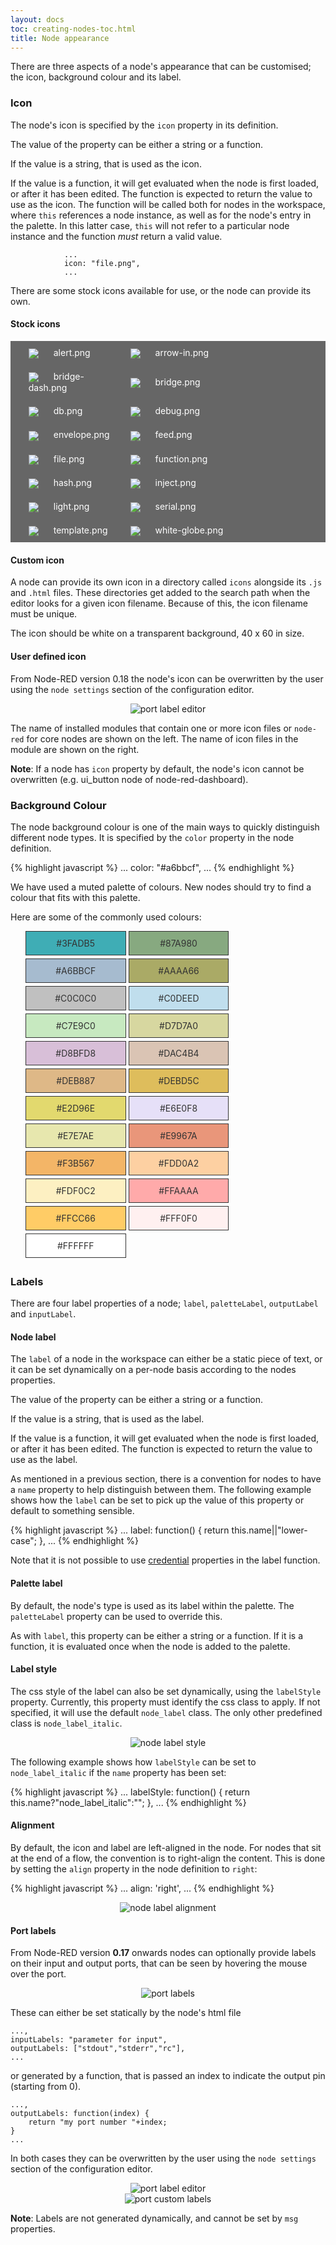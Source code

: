 ```yaml
---
layout: docs
toc: creating-nodes-toc.html
title: Node appearance
---
```


There are three aspects of a node's appearance that can be customised; the icon,
background colour and its label.

### Icon

The node's icon is specified by the `icon` property in its definition.

The value of the property can be either a string or a function.

If the value is a string, that is used as the icon.

If the value is a function, it will get evaluated when the node is first loaded, or after it has been edited. The function is expected to return the value to use as the icon.
The function will be called both for nodes in the workspace, where `this` references a node instance, as well as
for the node's entry in the palette. In this latter case, `this` will not refer to a particular node instance and
the function *must* return a valid value.

                ...
                icon: "file.png",
                ...

There are some stock icons available for use, or the node can provide its own.

#### Stock icons

<style>
.nr-icon-list {
    background: #666;
}
.nr-icon-list li {
    width: 31%;
    display: inline-block;
    color: #fff;
    vertical-align: middle;
    margin: 10px 5px;
}
.nr-icon-list li>img  {
    vertical-align: middle;
    max-width: 20px;
    margin-right: 20px;
}
</style>

<ul class="nr-icon-list">
<li><img src="images/alert.png"/> alert.png</li>
<li><img src="images/arrow-in.png"/> arrow-in.png</li>
<li><img src="images/bridge-dash.png"/> bridge-dash.png</li>
<li><img src="images/bridge.png"/> bridge.png</li>
<li><img src="images/db.png"/> db.png</li>
<li><img src="images/debug.png"/> debug.png</li>
<li><img src="images/envelope.png"/> envelope.png</li>
<li><img src="images/feed.png"/> feed.png</li>
<li><img src="images/file.png"/> file.png</li>
<li><img src="images/function.png"/> function.png</li>
<li><img src="images/hash.png"/> hash.png</li>
<li><img src="images/inject.png"/> inject.png</li>
<li><img src="images/light.png"/> light.png</li>
<li><img src="images/serial.png"/> serial.png</li>
<li><img src="images/template.png"/> template.png</li>
<li><img src="images/white-globe.png"/> white-globe.png</li>
</ul>

#### Custom icon

A node can provide its own icon in a directory called `icons` alongside its `.js`
and `.html` files. These directories get added to the search path when the editor
looks for a given icon filename. Because of this, the icon filename must be unique.

The icon should be white on a transparent background, 40 x 60 in size.

#### User defined icon

From Node-RED version 0.18 the node's icon can be overwritten by the user using the `node settings` section of the configuration editor.

<div style="text-align:center">
    <img title="port label editor" src="images/user-defined-icon.png"/>
</div>

The name of installed modules that contain one or more icon files or `node-red` for core nodes are shown on the left. The name of icon files in the module are shown on the right.

**Note**: If a node has `icon` property by default, the node's icon cannot be overwritten (e.g. ui_button node of node-red-dashboard).

### Background Colour

The node background colour is one of the main ways to quickly distinguish different
node types. It is specified by the `color` property in the node definition.

{% highlight javascript %}
...
color: "#a6bbcf",
...
{% endhighlight %}

We have used a muted palette of colours. New nodes should try to find a colour that
fits with this palette.

Here are some of the commonly used colours:



<style>
.nr-color-list {
}
.nr-color-list li {
text-align: center;
    border: 1px solid #333;
    width: 31%;
    display: inline-block;
    color: #333;
    vertical-align: middle;
    padding: 10px 5px;
    margin-bottom: 5px;
}
</style>

<ul class="nr-color-list">
<li style="background: #3FADB5">#3FADB5</li>
<li style="background: #87A980">#87A980</li>
<li style="background: #A6BBCF">#A6BBCF</li>
<li style="background: #AAAA66">#AAAA66</li>
<li style="background: #C0C0C0">#C0C0C0</li>
<li style="background: #C0DEED">#C0DEED</li>
<li style="background: #C7E9C0">#C7E9C0</li>
<li style="background: #D7D7A0">#D7D7A0</li>
<li style="background: #D8BFD8">#D8BFD8</li>
<li style="background: #DAC4B4">#DAC4B4</li>
<li style="background: #DEB887">#DEB887</li>
<li style="background: #DEBD5C">#DEBD5C</li>
<li style="background: #E2D96E">#E2D96E</li>
<li style="background: #E6E0F8">#E6E0F8</li>
<li style="background: #E7E7AE">#E7E7AE</li>
<li style="background: #E9967A">#E9967A</li>
<li style="background: #F3B567">#F3B567</li>
<li style="background: #FDD0A2">#FDD0A2</li>
<li style="background: #FDF0C2">#FDF0C2</li>
<li style="background: #FFAAAA">#FFAAAA</li>
<li style="background: #FFCC66">#FFCC66</li>
<li style="background: #FFF0F0">#FFF0F0</li>
<li style="background: #FFFFFF">#FFFFFF</li>
</ul>


### Labels

There are four label properties of a node; `label`, `paletteLabel`, `outputLabel` and `inputLabel`.

#### Node label

The `label` of a node in the workspace can either be a static piece of text, or
it can be set dynamically on a per-node basis according to the nodes properties.

The value of the property can be either a string or a function.

If the value is a string, that is used as the label.

If the value is a function, it will get evaluated when the node is first loaded,
or after it has been edited. The function is expected to return the value to use
as the label.

As mentioned in a previous section, there is a convention for nodes to have a
`name` property to help distinguish between them. The following example shows
how the `label` can be set to pick up the value of this property or default to
something sensible.

{% highlight javascript %}
...
label: function() {
    return this.name||"lower-case";
},
...
{% endhighlight %}

Note that it is not possible to use [credential](credentials) properties in the label function.

#### Palette label

By default, the node's type is used as its label within the palette. The
`paletteLabel` property can be used to override this.

As with `label`, this property can be either a string or a function. If it is a
function, it is evaluated once when the node is added to the palette.

#### Label style

The css style of the label can also be set dynamically, using the `labelStyle`
property. Currently, this property must identify the css class to apply. If
not specified, it will use the default `node_label` class. The only other
predefined class is `node_label_italic`.

<div style="text-align: center">
    <img title="node label style" src="images/node_label_style.png"/>
</div>

The following example shows how `labelStyle` can be set to `node_label_italic`
if the `name` property has been set:

{% highlight javascript %}
...
labelStyle: function() {
    return this.name?"node_label_italic":"";
},
...
{% endhighlight %}

#### Alignment

By default, the icon and label are left-aligned in the node. For nodes that sit
at the end of a flow, the convention is to right-align the content. This is done
by setting the `align` property in the node definition to `right`:

{% highlight javascript %}
...
align: 'right',
...
{% endhighlight %}

<div style="text-align: center">
    <img title="node label alignment" src="images/node_alignment.png"/>
</div>


#### Port labels

From Node-RED version **0.17** onwards nodes can optionally provide labels on their input
and output ports, that can be seen by hovering the mouse over the port.

<div style="text-align:center">
    <img title="port labels" src="images/node-labels.png"/>
</div>

These can either be set statically by the node's html file

    ...,
    inputLabels: "parameter for input",
    outputLabels: ["stdout","stderr","rc"],
    ...

or generated by a function, that is passed an index to indicate the output pin (starting from 0).

    ...,
    outputLabels: function(index) {
        return "my port number "+index;
    }
    ...


In both cases they can be overwritten by the user using the `node settings` section of the configuration editor.

<div style="text-align:center">
    <img title="port label editor" src="images/node-labels-override.png"/>
</div>

<div style="text-align:center">
    <img title="port custom labels" src="images/node-labels-custom.png"/>
</div>

**Note**: Labels are not generated dynamically, and cannot be set by `msg` properties.
